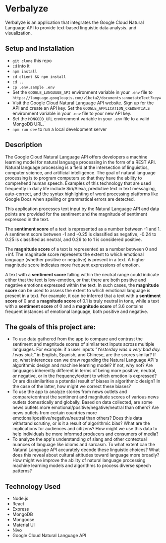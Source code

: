 # Verbalyze

Verbalyze is an application that integrates the Google Cloud Natural Language API to provide text-based linguistic data analysis. and visualization. 


## Setup and Installation 

- `git clone` this repo 
- `cd` into it 
- `npm install` 
- `cd client && npm install` 
- `cd ..` 
- `cp .env.sample .env`
- Set the `GOOGLE_LANGUAGE_API` environment variable in your `.env` file to `https://language.googleapis.com/v1beta2/documents:annotateText?key=`
- Visit the Google Cloud Natural Language API website. Sign up for the API and create an API key. Set the `GOOGLE_APPLICATION_CREDENTIALS` environment variable in your `.env` file to your new API key. 
- Set the `MONGODB_URL` environment variable in your `.env` file to a valid MongoDB URL.
- `npm run dev` to run a local development server 

## Description 

The Google Cloud Natural Language API offers developers a machine learning model for natural language processing in the form of a REST API. Natural language processing is a field at the intersection of linguistics, computer science, and artificial intelligence. The goal of natural language processing is to program computers so that they have the ability to comprehend human speech. Examples of this technology that are used frequently in daily life include Siri/Alexa, predictive text in text messaging, auto-correct, and the syntax highlighting of word processing platforms like Google Docs when spelling or grammatical errors are detected. 

This application processes text input by the Natural Language API and data points are provided for the sentiment and the magnitude of sentiment expressed in the text. 

The **sentiment score** of a text is represented as a number between -1 and 1. A sentiment score between -1 and -0.25 is classified as negative, -0.24 to 0.25 is classified as neutral, and 0.26 to to 1 is considered positive. 

The **magnitude score** of a text is represented as a number between 0 and +inf. The magnitude score represents the extent to which emotional language (whether positive or negative) is present in a text. A higher magnitude score indicates more frequent expressions of emotion. 

A text with a **sentiment score** falling within the neutral range could indicate either that the text is low-emotion, or that there are both positive and negative emotions expressed within the text. In such cases, the **magnitude score** can be used to assess the extent to which emotional language is present in a text. For example, it can be inferred that a text with a **sentiment score** of 0 and a **magnitude score** of 0.1 is truly neutral in tone, while a text with a **sentiment score** of 0 and a **magnitude score** of 3.6 contains frequent instances of emotional language, both positive and negative. 

## The goals of this project are: 

- To use data gathered from the app to compare and contrast the sentiment and magnitude scores of similar text inputs across multiple languages. For example: if a user inputs *"Yesterday was a very bad day. I was sick."* in English, Spanish, and Chinese, are the scores similar? If so, what inferences can we draw regarding the Natural Language API's algorithmic design and machine learning model? If not, why not? Are languages inherently different in terms of being more positive, neutral, or negative, or in the frequency/extent to which emotion is expressed? Or are dissimilarities a potential result of biases in algorithmic design? In the case of the latter, how might we correct these biases?
- To use the app to analyze stories from news outlets and compare/contrast the sentiment and magnitude scores of various news outlets domestically and globally. Based on data collected, are some news outlets more emotional/positive/negative/neutral than others? Are news outlets from certain countries more emotional/positive/negative/neutral than others? Does this data withstand scrutiny, or is it a result of algorithmic bias? What are the implications for audiences and citizens? How might we use this data to help individuals be more informed producers and consumers of media? 
- To analyze the app's understanding of slang and other contextual nuances of language like idioms and sarcasm. To what extent can the Natural Language API accurately decode these linguistic choices? What does this reveal about cultural attitudes toward language more broadly? How might we improve the ability of natural language processing machine learning models and algorithms to process diverse speech patterns?

## Technology Used 

- Node.js 
- React 
- Express 
- MongoDB 
- Mongoose 
- Material UI 
- Nivo
- Google Cloud Natural Language API
